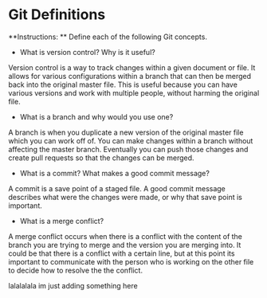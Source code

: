 # Git Definitions

**Instructions: ** Define each of the following Git concepts.

* What is version control?  Why is it useful?

Version control is a way to track changes within a given document or file. It allows for various configurations within a branch that can then be merged back into the original master file. This is useful because you can have various versions and work with multiple people, without harming the original file.

* What is a branch and why would you use one?

A branch is when you duplicate a new version of the original master file which you can work off of. You can make changes within a branch without affecting the master branch. Eventually you can push those changes and create pull requests so that the changes can be merged.

* What is a commit? What makes a good commit message?

A commit is a save point of a staged file. A good commit message describes what were the changes were made, or why that save point is important.

* What is a merge conflict?

A merge conflict occurs when there is a conflict with the content of the branch you are trying to merge and the version you are merging into. It could be that there is a conflict with a certain line, but at this point its important to communicate with the person who is working on the other file to decide how to resolve the the conflict.


lalalalala im just adding something here